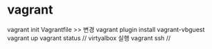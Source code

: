 # vagrant

vagrant  init
 Vagrantfile >>  변경
vagrant plugin install vagrant-vbguest
vagrant up
vagrant status // virtyalbox 실행 
vagrant ssh // 